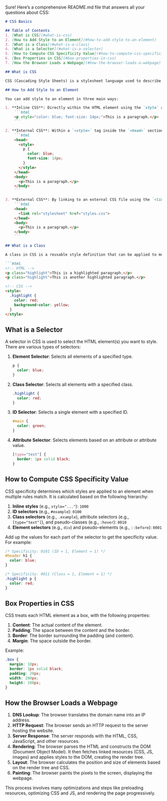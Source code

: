 Sure! Here’s a comprehensive README.md file that answers all your questions about CSS:

```markdown
# CSS Basics

## Table of Contents
1. [What is CSS](#what-is-css)
2. [How to Add Style to an Element](#how-to-add-style-to-an-element)
3. [What is a Class](#what-is-a-class)
4. [What is a Selector](#what-is-a-selector)
5. [How to Compute CSS Specificity Value](#how-to-compute-css-specificity-value)
6. [Box Properties in CSS](#box-properties-in-css)
7. [How the Browser Loads a Webpage](#how-the-browser-loads-a-webpage)

## What is CSS

CSS (Cascading Style Sheets) is a stylesheet language used to describe the presentation of a document written in HTML or XML. CSS controls the layout, colors, fonts, and overall visual styling of web pages.

## How to Add Style to an Element

You can add style to an element in three main ways:

1. **Inline CSS**: Directly within the HTML element using the `style` attribute.
    ```html
    <p style="color: blue; font-size: 14px;">This is a paragraph.</p>
    ```

2. **Internal CSS**: Within a `<style>` tag inside the `<head>` section of the HTML document.
    ```html
    <head>
      <style>
        p {
          color: blue;
          font-size: 14px;
        }
      </style>
    </head>
    <body>
      <p>This is a paragraph.</p>
    </body>
    ```

3. **External CSS**: By linking to an external CSS file using the `<link>` tag.
    ```html
    <head>
      <link rel="stylesheet" href="styles.css">
    </head>
    <body>
      <p>This is a paragraph.</p>
    </body>
    ```

## What is a Class

A class in CSS is a reusable style definition that can be applied to multiple elements. Classes are defined with a `.` followed by the class name.

```html
<!-- HTML -->
<p class="highlight">This is a highlighted paragraph.</p>
<p class="highlight">This is another highlighted paragraph.</p>

<!-- CSS -->
<style>
  .highlight {
    color: red;
    background-color: yellow;
  }
</style>
```

## What is a Selector

A selector in CSS is used to select the HTML element(s) you want to style. There are various types of selectors:

1. **Element Selector**: Selects all elements of a specified type.
    ```css
    p {
      color: blue;
    }
    ```

2. **Class Selector**: Selects all elements with a specified class.
    ```css
    .highlight {
      color: red;
    }
    ```

3. **ID Selector**: Selects a single element with a specified ID.
    ```css
    #main {
      color: green;
    }
    ```

4. **Attribute Selector**: Selects elements based on an attribute or attribute value.
    ```css
    [type="text"] {
      border: 1px solid black;
    }
    ```

## How to Compute CSS Specificity Value

CSS specificity determines which styles are applied to an element when multiple rules match. It is calculated based on the following hierarchy:

1. **Inline styles** (e.g., `style="..."`): `1000`
2. **ID selectors** (e.g., `#example`): `0100`
3. **Class selectors** (e.g., `.example`), attribute selectors (e.g., `[type="text"]`), and pseudo-classes (e.g., `:hover`): `0010`
4. **Element selectors** (e.g., `div`) and pseudo-elements (e.g., `::before`): `0001`

Add up the values for each part of the selector to get the specificity value. For example:

```css
/* Specificity: 0101 (ID = 1, Element = 1) */
#header h1 {
  color: blue;
}

/* Specificity: 0011 (Class = 1, Element = 1) */
.highlight p {
  color: red;
}
```

## Box Properties in CSS

CSS treats each HTML element as a box, with the following properties:

1. **Content**: The actual content of the element.
2. **Padding**: The space between the content and the border.
3. **Border**: The border surrounding the padding (and content).
4. **Margin**: The space outside the border.

Example:

```css
.box {
  margin: 10px;
  border: 1px solid black;
  padding: 20px;
  width: 200px;
  height: 100px;
}
```

## How the Browser Loads a Webpage

1. **DNS Lookup**: The browser translates the domain name into an IP address.
2. **HTTP Request**: The browser sends an HTTP request to the server hosting the website.
3. **Server Response**: The server responds with the HTML, CSS, JavaScript, and other resources.
4. **Rendering**: The browser parses the HTML and constructs the DOM (Document Object Model). It then fetches linked resources (CSS, JS, images) and applies styles to the DOM, creating the render tree.
5. **Layout**: The browser calculates the position and size of elements based on the render tree and CSS.
6. **Painting**: The browser paints the pixels to the screen, displaying the webpage.

This process involves many optimizations and steps like preloading resources, optimizing CSS and JS, and rendering the page progressively.
